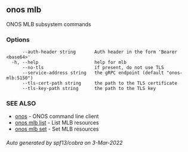 ## onos mlb

ONOS MLB subsystem commands

### Options

```
      --auth-header string       Auth header in the form 'Bearer <base64>'
  -h, --help                     help for mlb
      --no-tls                   if present, do not use TLS
      --service-address string   the gRPC endpoint (default "onos-mlb:5150")
      --tls-cert-path string     the path to the TLS certificate
      --tls-key-path string      the path to the TLS key
```

### SEE ALSO

* [onos](onos.md)	 - ONOS command line client
* [onos mlb list](onos_mlb_list.md)	 - List MLB resources
* [onos mlb set](onos_mlb_set.md)	 - Set MLB resources

###### Auto generated by spf13/cobra on 3-Mar-2022

